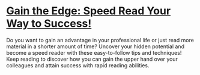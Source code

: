 
# [Gain the Edge: Speed Read Your Way to Success!](https://www.mindhaste.com/t/speed-reading/gain-the-edge-speed-read-your-way-to-success-189)

Do you want to gain an advantage in your professional life or just read more material in a shorter amount of time? Uncover your hidden potential and become a speed reader with these easy-to-follow tips and techniques! Keep reading to discover how you can gain the upper hand over your colleagues and attain success with rapid reading abilities.
    
